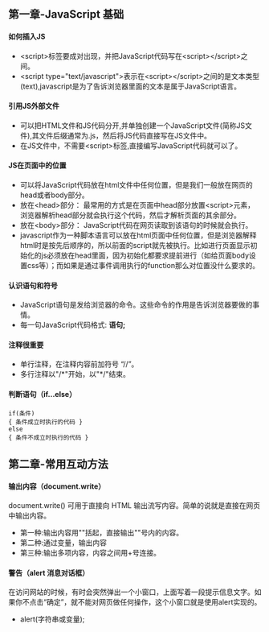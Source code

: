 ## 第一章-JavaScript 基础
#### 如何插入JS
- \<script>标签要成对出现，并把JavaScript代码写在\<script>\</script>之间。
- \<script type="text/javascript">表示在\<script>\</script>之间的是文本类型(text),javascript是为了告诉浏览器里面的文本是属于JavaScript语言。
#### 引用JS外部文件
- 可以把HTML文件和JS代码分开,并单独创建一个JavaScript文件(简称JS文件),其文件后缀通常为.js，然后将JS代码直接写在JS文件中。
- 在JS文件中，不需要\<script>标签,直接编写JavaScript代码就可以了。
#### JS在页面中的位置
- 可以将JavaScript代码放在html文件中任何位置，但是我们一般放在网页的head或者body部分。
- 放在\<head>部分：
最常用的方式是在页面中head部分放置\<script>元素，浏览器解析head部分就会执行这个代码，然后才解析页面的其余部分。
- 放在\<body>部分：
JavaScript代码在网页读取到该语句的时候就会执行。
- javascript作为一种脚本语言可以放在html页面中任何位置，但是浏览器解释html时是按先后顺序的，所以前面的script就先被执行。比如进行页面显示初始化的js必须放在head里面，因为初始化都要求提前进行（如给页面body设置css等）；而如果是通过事件调用执行的function那么对位置没什么要求的。
#### 认识语句和符号
- JavaScript语句是发给浏览器的命令。这些命令的作用是告诉浏览器要做的事情。
- 每一句JavaScript代码格式: **语句;**
#### 注释很重要
- 单行注释，在注释内容前加符号 “//”。
- 多行注释以"/\*"开始，以"\*/"结束。
#### 判断语句（if...else）
```
if(条件)
{ 条件成立时执行的代码 }
else
{ 条件不成立时执行的代码 }
```

## 第二章-常用互动方法
#### 输出内容（document.write）
document.write() 可用于直接向 HTML 输出流写内容。简单的说就是直接在网页中输出内容。
- 第一种:输出内容用""括起，直接输出""号内的内容。
- 第二种:通过变量，输出内容
- 第三种:输出多项内容，内容之间用+号连接。
#### 警告（alert 消息对话框）
在访问网站的时候，有时会突然弹出一个小窗口，上面写着一段提示信息文字。如果你不点击“确定”，就不能对网页做任何操作，这个小窗口就是使用alert实现的。
- alert(字符串或变量);  
